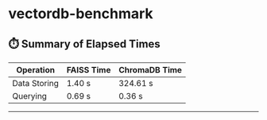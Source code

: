 # vectordb-benchmark

## ⏱️ Summary of Elapsed Times

| Operation       | FAISS Time | ChromaDB Time |
|----------------|------------|---------------|
| Data Storing   | 1.40 s     | 324.61 s      |
| Querying       | 0.69 s     | 0.36 s        |

---